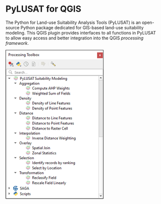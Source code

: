 # PyLUSAT for QGIS

The Python for Land-use Suitability Analysis Tools (PyLUSAT) is an open-source
Python package dedicated for GIS-based land-use suitability modeling.
This QGIS plugin provides interfaces to all functions in PyLUSAT to allow
easy access and better integration into the QGIS _processing framework_.

![pylusatq](screenshot/pylusatq_native.png)